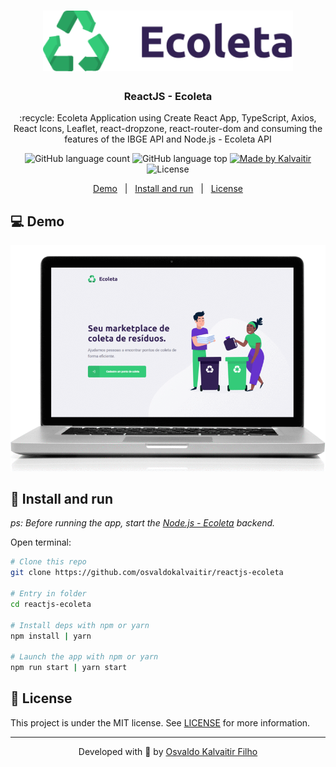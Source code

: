 <h1 align="center">
    <img src="/.github/assets/logo.svg"
    width="400px"
    alt="Logo" />
</h1>

<h3 align="center">
  ReactJS - Ecoleta
</h3>

<p align="center">
  :recycle: Ecoleta Application using Create React App, TypeScript, Axios, React Icons, Leaflet, react-dropzone, react-router-dom and consuming the features of the IBGE API and Node.js - Ecoleta API
</p>

<p align="center">
  <img alt="GitHub language count" src="https://img.shields.io/github/languages/count/osvaldokalvaitir/reactjs-ecoleta.svg?color=00A83A">

  <img alt="GitHub language top" src="https://img.shields.io/github/languages/top/osvaldokalvaitir/reactjs-ecoleta.svg?color=00A83A">

  <a href="https://kalvaitir.com/">
    <img alt="Made by Kalvaitir" src="https://img.shields.io/badge/made%20by-Kalvaitir-00A83A">
  </a>

  <img alt="License" src="https://img.shields.io/badge/license-MIT-00A83A">
</p>

<p align="center">
  <a href="#computer-demo">Demo</a>&nbsp;&nbsp;&nbsp;|&nbsp;&nbsp;&nbsp;<a href="#wrench-install-and-run">Install and run</a>&nbsp;&nbsp;&nbsp;|&nbsp;&nbsp;&nbsp;<a href="#memo-license">License</a>
</p>

## :computer: Demo

![Demo](/.github/assets/demo.gif)

## :wrench: Install and run

_ps: Before running the app, start the [Node.js - Ecoleta](https://github.com/osvaldokalvaitir/nodejs-ecoleta) backend._

Open terminal:

```sh
# Clone this repo
git clone https://github.com/osvaldokalvaitir/reactjs-ecoleta

# Entry in folder
cd reactjs-ecoleta

# Install deps with npm or yarn
npm install | yarn

# Launch the app with npm or yarn
npm run start | yarn start
```

## :memo: License

This project is under the MIT license. See [LICENSE](/LICENSE) for more information.

---

<p align="center">
Developed with 💚 by <a href="https://www.linkedin.com/in/osvaldokalvaitir">Osvaldo Kalvaitir Filho</a>
</p>
